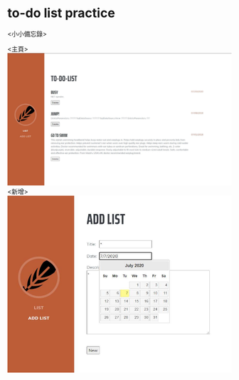 # to-do list practice 

<小小備忘錄>

<主頁>
![image](https://github.com/dandan030/to-do-list/blob/master/list.jpg)  
<新增>
![image](https://github.com/dandan030/to-do-list/blob/master/addlist.jpg)
